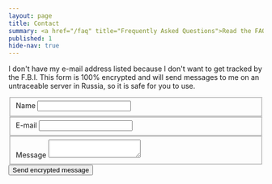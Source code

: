 ```yaml
---
layout: page
title: Contact
summary: <a href="/faq" title="Frequently Asked Questions">Read the FAQ</a> before e-mailing me. If you ask a question that's already answered there, I will hack you!!1
published: 1
hide-nav: true
---
```

I don't have my e-mail address listed because I don't want to get tracked by the F.B.I. This form is 100% encrypted and will send messages to me on an untraceable server in Russia, so it is safe for you to use.

<form class="pure-form" id="callus" target="_self" onsubmit="" action="javascript:postContactToGoogle()">

  <fieldset>
    <label for="name">Name</label>
    <input id="name" type="text" name="name">
  </fieldset>

  <fieldset>
    <label for="email">E-mail</label>
    <input type="email" id="email" name="email">
  </fieldset>

  <fieldset>
    <label for="feed">Message</label>
    <textarea id="feed" name="feed"></textarea>
  </fieldset>

  <div style="width: 100%; display: block; float: right;">
    <button class="pure-button pure-button-primary" id="send" type="submit">Send encrypted message <i class="fa fa-caret-right"></i></button>
  </div>

  <div style="width: 100%; display: block; float: right; padding-top: 15px;">
    <div class="requestSubmited" style="display:none; text-align: center;">Your request has been sent!</div>
  </div>

</form>
